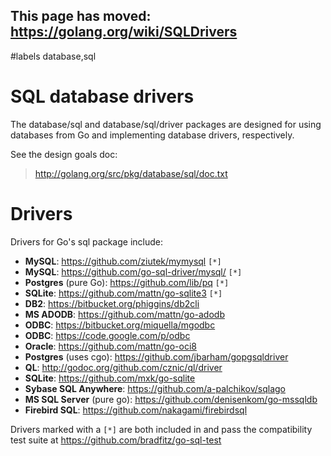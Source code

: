## This page has moved: https://golang.org/wiki/SQLDrivers ##
#labels database,sql

# SQL database drivers #

The database/sql and database/sql/driver packages are designed for using databases from Go and implementing database drivers, respectively.

See the design goals doc:

> http://golang.org/src/pkg/database/sql/doc.txt

# Drivers #

Drivers for Go's sql package include:

  * **MySQL**: https://github.com/ziutek/mymysql `[*]`
  * **MySQL**: https://github.com/go-sql-driver/mysql/ `[*]`
  * **Postgres** (pure Go): https://github.com/lib/pq `[*]`
  * **SQLite**: https://github.com/mattn/go-sqlite3 `[*]`
  * **DB2**: https://bitbucket.org/phiggins/db2cli
  * **MS ADODB**: https://github.com/mattn/go-adodb
  * **ODBC**: https://bitbucket.org/miquella/mgodbc
  * **ODBC**: https://code.google.com/p/odbc
  * **Oracle**: https://github.com/mattn/go-oci8
  * **Postgres** (uses cgo): https://github.com/jbarham/gopgsqldriver
  * **QL**: http://godoc.org/github.com/cznic/ql/driver
  * **SQLite**:  https://github.com/mxk/go-sqlite
  * **Sybase SQL Anywhere**: https://github.com/a-palchikov/sqlago
  * **MS SQL Server** (pure go): https://github.com/denisenkom/go-mssqldb
  * **Firebird SQL**: https://github.com/nakagami/firebirdsql

Drivers marked with a `[*]` are both included in and pass the compatibility test suite at https://github.com/bradfitz/go-sql-test